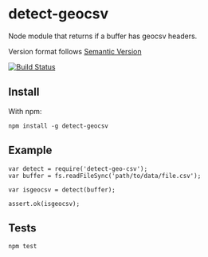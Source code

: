 detect-geocsv
=============

Node module that returns if a buffer has geocsv headers.

Version format follows [Semantic Version](http://semver.org/)

[![Build Status](https://travis-ci.org/mapbox/detect-geocsv.svg?branch=master)](https://travis-ci.org/mapbox/detect-geocsv)

## Install
With npm:
```
npm install -g detect-geocsv
```

## Example
```
var detect = require('detect-geo-csv');
var buffer = fs.readFileSync('path/to/data/file.csv');

var isgeocsv = detect(buffer);

assert.ok(isgeocsv);
```

## Tests
`npm test`
